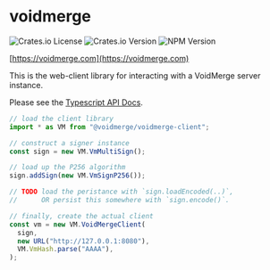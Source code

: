 # voidmerge

![Crates.io License](https://img.shields.io/crates/l/voidmerge)
![Crates.io Version](https://img.shields.io/crates/v/voidmerge)
![NPM Version](https://img.shields.io/npm/v/%40voidmerge%2Fvoidmerge-client)

[https://voidmerge.com](https://voidmerge.com)

This is the web-client library for interacting with a VoidMerge server instance.

Please see the [Typescript API Docs](https://voidmerge.com/ts).

```ts
// load the client library
import * as VM from "@voidmerge/voidmerge-client";

// construct a signer instance
const sign = new VM.VmMultiSign();

// load up the P256 algorithm
sign.addSign(new VM.VmSignP256());

// TODO load the peristance with `sign.loadEncoded(..)`,
//      OR persist this somewhere with `sign.encode()`.

// finally, create the actual client
const vm = new VM.VoidMergeClient(
  sign,
  new URL("http://127.0.0.1:8080"),
  VM.VmHash.parse("AAAA"),
);
```
